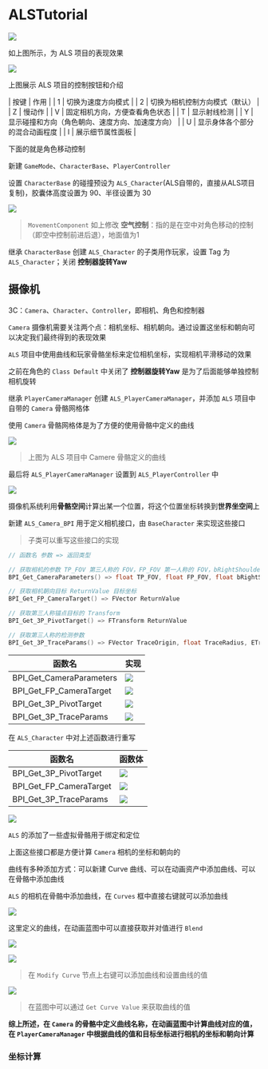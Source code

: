 # ALSTutorial

![](Image/001.png)

如上图所示，为 ALS 项目的表现效果

![](Image/002.png)

上图展示 ALS 项目的控制按钮和介绍

| 按键 | 作用 |
| 1 | 切换为速度方向模式 |
| 2 | 切换为相机控制方向模式（默认） |
| Z | 慢动作 |
| V | 固定相机方向，方便查看角色状态 |
| T | 显示射线检测 |
| Y | 显示碰撞和方向（角色朝向、速度方向、加速度方向） |
| U | 显示身体各个部分的混合动画程度 |
| I | 展示细节属性面板 |

下面的就是角色移动控制

新建 `GameMode`、`CharacterBase`、`PlayerController`

设置 `CharacterBase` 的碰撞预设为 `ALS_Character`(ALS自带的，直接从ALS项目复制)，胶囊体高度设置为 90、半径设置为 30

![](Image/003.png)

> `MovementComponent` 如上修改
> **空气控制**：指的是在空中对角色移动的控制（即空中控制前进后退），地面值为1

继承 `CharacterBase` 创建 `ALS_Character` 的子类用作玩家，设置 Tag 为 `ALS_Character`；关闭 **控制器旋转Yaw**

## 摄像机

3C：`Camera`、`Character`、`Controller`，即相机、角色和控制器

`Camera` 摄像机需要关注两个点：相机坐标、相机朝向。通过设置这坐标和朝向可以决定我们最终得到的表现效果

`ALS` 项目中使用曲线和玩家骨骼坐标来定位相机坐标，实现相机平滑移动的效果

之前在角色的 `Class Default` 中关闭了 **控制器旋转Yaw** 是为了后面能够单独控制相机旋转

继承 `PlayerCameraManager` 创建 `ALS_PlayerCameraManager`，并添加 `ALS` 项目中自带的 `Camera` 骨骼网格体

使用 `Camera` 骨骼网格体是为了方便的使用骨骼中定义的曲线

![](Image/004.png)

> 上图为 ALS 项目中 Camere 骨骼定义的曲线

最后将 `ALS_PlayerCameraManager` 设置到 `ALS_PlayerController` 中

![](Image/005.png)

摄像机系统利用**骨骼空间**计算出某一个位置，将这个位置坐标转换到**世界坐空间**上

新建 `ALS_Camera_BPI` 用于定义相机接口，由 `BaseCharacter` 来实现这些接口

> 子类可以重写这些接口的实现

```cpp
// 函数名 参数 => 返回类型

// 获取相机的参数 TP_FOV 第三人称的 FOV，FP_FOV 第一人称的 FOV，bRightShoulder 是否在右肩
BPI_Get_CameraParameters() => float TP_FOV, float FP_FOV, float bRightShoulder

// 获取相机朝向目标 ReturnValue 目标坐标
BPI_Get_FP_CameraTarget() => FVector ReturnValue

// 获取第三人称锚点目标的 Transform
BPI_Get_3P_PivotTarget() => FTransform ReturnValue

// 获取第三人称的检测参数 
BPI_Get_3P_TraceParams() => FVector TraceOrigin, float TraceRadius, ETraceType TraceChannel
```
| 函数名 | 实现 |
| --- | --- |
| BPI_Get_CameraParameters | ![](Image/010.png) |
| BPI_Get_FP_CameraTarget | ![](Image/008.png) |
| BPI_Get_3P_PivotTarget | ![](Image/009.png) |
| BPI_Get_3P_TraceParams | ![](Image/007.png) | 

在 `ALS_Character` 中对上述函数进行重写

| 函数名 | 函数体 |
| --- | --- |
| BPI_Get_3P_PivotTarget | ![](Image/012.png) |
| BPI_Get_FP_CameraTarget | ![](Image/013.png) |
| BPI_Get_3P_TraceParams | ![](Image/014.png) |

![](Image/006.png)

`ALS` 的添加了一些虚拟骨骼用于绑定和定位

上面这些接口都是方便计算 `Camera` 相机的坐标和朝向的

曲线有多种添加方式：可以新建 Curve 曲线、可以在动画资产中添加曲线、可以在骨骼中添加曲线

`ALS` 的相机在骨骼中添加曲线，在 `Curves` 框中直接右键就可以添加曲线

![](Image/015.png)

这里定义的曲线，在动画蓝图中可以直接获取并对值进行 `Blend`

![](Image/016.png)

![](Image/017.png)

> 在 `Modify Curve` 节点上右键可以添加曲线和设置曲线的值

![](Image/018.png)

> 在蓝图中可以通过 `Get Curve Value` 来获取曲线的值

**综上所述，在 `Camera` 的骨骼中定义曲线名称，在动画蓝图中计算曲线对应的值，在 `PlayerCameraManager` 中根据曲线的值和目标坐标进行相机的坐标和朝向计算**

### 坐标计算

